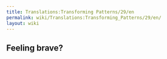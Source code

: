 ```yaml
---
title: Translations:Transforming Patterns/29/en
permalink: wiki/Translations:Transforming_Patterns/29/en/
layout: wiki
---
```


## Feeling brave?
